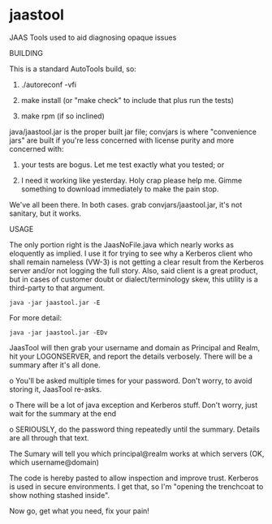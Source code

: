 jaastool
========

JAAS Tools used to aid diagnosing opaque issues


BUILDING

This is a standard AutoTools build, so:

1) ./autoreconf -vfi

2) make install (or "make check" to include that plus run the tests)

3) make rpm (if so inclined)


java/jaastool.jar is the proper built jar file; convjars is where "convenience jars" are built if 
you're less concerned with license purity and more concerned with:

1) your tests are bogus.  Let me test exactly what you tested; or

2) I need it working like yesterday.  Holy crap please help me.
      Gimme something to download immediately to make the pain stop.


We've all been there.  In both cases.  grab convjars/jaastool.jar, it's not sanitary, but it works.


USAGE

The only portion right is the JaasNoFile.java which nearly works as eloquently as implied.  I use
it for trying to see why a Kerberos client who shall remain nameless (VW-3) is not getting a clear
result from the Kerberos server and/or not logging the full story.  Also, said client is a great
product, but in cases of customer doubt or dialect/terminology skew, this utility is a third-party
to that argument.

    java -jar jaastool.jar -E

For more detail: 

    java -jar jaastool.jar -EDv

JaasTool will then grab your username and domain as Principal and Realm, hit your LOGONSERVER, and
report the details verbosely.  There will be a summary after it's all done.

 o You'll be asked multiple times for your password.
     Don't worry, to avoid storing it, JaasTool re-asks.

 o There will be a lot of java exception and Kerberos stuff.
     Don't worry, just wait for the summary at the end

 o SERIOUSLY, do the password thing repeatedly until the summary.  Details are all through that text.

The Sumary will tell you which principal@realm works at which servers (OK, which username@domain)

The code is hereby pasted to allow inspection and improve trust.  Kerberos is used in secure
environments.  I get that, so I'm "opening the trenchcoat to show nothing stashed inside".


Now go, get what you need, fix your pain!
